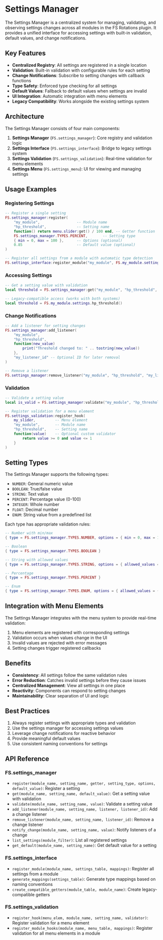 # Settings Manager

The Settings Manager is a centralized system for managing, validating, and observing settings changes across all modules in the FS Rotations plugin. It provides a unified interface for accessing settings with built-in validation, default values, and change notifications.

## Key Features

- **Centralized Registry**: All settings are registered in a single location
- **Validation**: Built-in validation with configurable rules for each setting
- **Change Notifications**: Subscribe to setting changes with callback functions
- **Type Safety**: Enforced type checking for all settings
- **Default Values**: Fallback to default values when settings are invalid
- **UI Integration**: Automatic integration with menu elements
- **Legacy Compatibility**: Works alongside the existing settings system

## Architecture

The Settings Manager consists of four main components:

1. **Settings Manager** (`FS.settings_manager`): Core registry and validation logic
2. **Settings Interface** (`FS.settings_interface`): Bridge to legacy settings system
3. **Settings Validation** (`FS.settings_validation`): Real-time validation for menu elements
4. **Settings Menu** (`FS.settings_menu`): UI for viewing and managing settings

## Usage Examples

### Registering Settings

```lua
-- Register a single setting
FS.settings_manager:register(
    "my_module",                 -- Module name
    "hp_threshold",              -- Setting name
    function() return menu.slider:get() / 100 end, -- Getter function
    FS.settings_manager.TYPES.PERCENT,       -- Setting type
    { min = 0, max = 100 },      -- Options (optional)
    0.85                         -- Default value (optional)
)

-- Register all settings from a module with automatic type detection
FS.settings_interface:register_module("my_module", FS.my_module.settings)
```

### Accessing Settings

```lua
-- Get a setting value with validation
local threshold = FS.settings_manager:get("my_module", "hp_threshold", 0.85)

-- Legacy-compatible access (works with both systems)
local threshold = FS.my_module.settings.hp_threshold()
```

### Change Notifications

```lua
-- Add a listener for setting changes
FS.settings_manager:add_listener(
    "my_module", 
    "hp_threshold", 
    function(new_value)
        print("Threshold changed to: " .. tostring(new_value))
    },
    "my_listener_id" -- Optional ID for later removal
)

-- Remove a listener
FS.settings_manager:remove_listener("my_module", "hp_threshold", "my_listener_id")
```

### Validation

```lua
-- Validate a setting value
local is_valid = FS.settings_manager:validate("my_module", "hp_threshold", 0.75)

-- Register validation for a menu element
FS.settings_validation:register_hook(
    my_slider,         -- Menu element
    "my_module",       -- Module name
    "hp_threshold",    -- Setting name
    function(value)    -- Optional custom validator
        return value >= 0 and value <= 1
    }
)
```

## Setting Types

The Settings Manager supports the following types:

- `NUMBER`: General numeric value
- `BOOLEAN`: True/false value
- `STRING`: Text value
- `PERCENT`: Percentage value (0-100)
- `INTEGER`: Whole number
- `FLOAT`: Decimal number
- `ENUM`: String value from a predefined list

Each type has appropriate validation rules:

```lua
-- Number with min/max
{ type = FS.settings_manager.TYPES.NUMBER, options = { min = 0, max = 100 } }

-- Boolean
{ type = FS.settings_manager.TYPES.BOOLEAN }

-- String with allowed values
{ type = FS.settings_manager.TYPES.STRING, options = { allowed_values = {"option1", "option2"} } }

-- Percentage
{ type = FS.settings_manager.TYPES.PERCENT }

-- Enum
{ type = FS.settings_manager.TYPES.ENUM, options = { allowed_values = {"option1", "option2"} } }
```

## Integration with Menu Elements

The Settings Manager integrates with the menu system to provide real-time validation:

1. Menu elements are registered with corresponding settings
2. Validation occurs when values change in the UI
3. Invalid values are rejected with error messages
4. Setting changes trigger registered callbacks

## Benefits

- **Consistency**: All settings follow the same validation rules
- **Error Reduction**: Catches invalid settings before they cause issues
- **Centralized Management**: View all settings in one place
- **Reactivity**: Components can respond to setting changes
- **Maintainability**: Clear separation of UI and logic

## Best Practices

1. Always register settings with appropriate types and validation
2. Use the settings manager for accessing settings values
3. Leverage change notifications for reactive behavior
4. Provide meaningful default values
5. Use consistent naming conventions for settings

## API Reference

### FS.settings_manager

- `register(module_name, setting_name, getter, setting_type, options, default_value)`: Register a setting
- `get(module_name, setting_name, default_value)`: Get a setting value with validation
- `validate(module_name, setting_name, value)`: Validate a setting value
- `add_listener(module_name, setting_name, listener, listener_id)`: Add a change listener
- `remove_listener(module_name, setting_name, listener_id)`: Remove a change listener
- `notify_change(module_name, setting_name, value)`: Notify listeners of a change
- `list_settings(module_filter)`: List all registered settings
- `get_default(module_name, setting_name)`: Get default value for a setting

### FS.settings_interface

- `register_module(module_name, settings_table, mappings)`: Register all settings from a module
- `generate_mappings(settings_table)`: Generate type mappings based on naming conventions
- `create_compatible_getters(module_table, module_name)`: Create legacy-compatible getters

### FS.settings_validation

- `register_hook(menu_elem, module_name, setting_name, validator)`: Register validation for a menu element
- `register_module_hooks(module_name, menu_table, mappings)`: Register validation for all menu elements in a module
